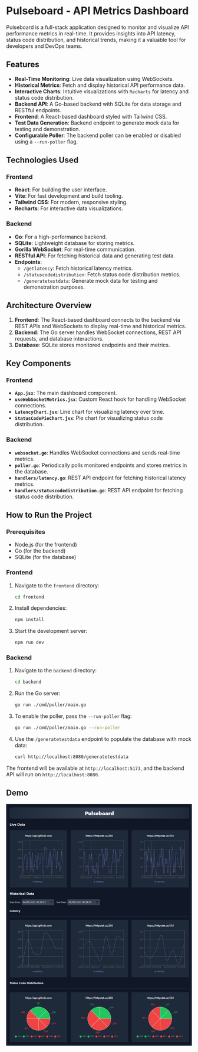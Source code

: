 # Pulseboard - API Metrics Dashboard

Pulseboard is a full-stack application designed to monitor and visualize API performance metrics in real-time. It provides insights into API latency, status code distribution, and historical trends, making it a valuable tool for developers and DevOps teams.

## Features

- **Real-Time Monitoring**: Live data visualization using WebSockets.
- **Historical Metrics**: Fetch and display historical API performance data.
- **Interactive Charts**: Intuitive visualizations with `Recharts` for latency and status code distribution.
- **Backend API**: A Go-based backend with SQLite for data storage and RESTful endpoints.
- **Frontend**: A React-based dashboard styled with Tailwind CSS.
- **Test Data Generation**: Backend endpoint to generate mock data for testing and demonstration.
- **Configurable Poller**: The backend poller can be enabled or disabled using a `--run-poller` flag.

## Technologies Used

### Frontend
- **React**: For building the user interface.
- **Vite**: For fast development and build tooling.
- **Tailwind CSS**: For modern, responsive styling.
- **Recharts**: For interactive data visualizations.

### Backend
- **Go**: For a high-performance backend.
- **SQLite**: Lightweight database for storing metrics.
- **Gorilla WebSocket**: For real-time communication.
- **RESTful API**: For fetching historical data and generating test data.
- **Endpoints**:
  - `/getlatency`: Fetch historical latency metrics.
  - `/statuscodedistribution`: Fetch status code distribution metrics.
  - `/generatetestdata`: Generate mock data for testing and demonstration purposes.

## Architecture Overview

1. **Frontend**: The React-based dashboard connects to the backend via REST APIs and WebSockets to display real-time and historical metrics.
2. **Backend**: The Go server handles WebSocket connections, REST API requests, and database interactions.
3. **Database**: SQLite stores monitored endpoints and their metrics.

## Key Components

### Frontend
- **`App.jsx`**: The main dashboard component.
- **`useWebSocketMetrics.jsx`**: Custom React hook for handling WebSocket connections.
- **`LatencyChart.jsx`**: Line chart for visualizing latency over time.
- **`StatusCodePieChart.jsx`**: Pie chart for visualizing status code distribution.

### Backend
- **`websocket.go`**: Handles WebSocket connections and sends real-time metrics.
- **`poller.go`**: Periodically polls monitored endpoints and stores metrics in the database.
- **`handlers/latency.go`**: REST API endpoint for fetching historical latency metrics.
- **`handlers/statuscodedistribution.go`**: REST API endpoint for fetching status code distribution.

## How to Run the Project

### Prerequisites
- Node.js (for the frontend)
- Go (for the backend)
- SQLite (for the database)

### Frontend
1. Navigate to the `frontend` directory:
   ```bash
   cd frontend
   ```
2. Install dependencies:
   ```bash
   npm install
   ```
3. Start the development server:
   ```bash
   npm run dev
   ```

### Backend
1. Navigate to the `backend` directory:
   ```bash
   cd backend
   ```
2. Run the Go server:
   ```bash
   go run ./cmd/poller/main.go
   ```
3. To enable the poller, pass the `--run-poller` flag:
   ```bash
   go run ./cmd/poller/main.go --run-poller
   ```
4. Use the `/generatetestdata` endpoint to populate the database with mock data:
   ```bash
   curl http://localhost:8080/generatetestdata
   ```

The frontend will be available at `http://localhost:5173`, and the backend API will run on `http://localhost:8080`.

## Demo
![Screenshot](Pulseboard.png)

